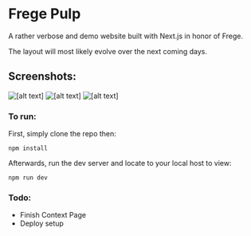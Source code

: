 
# Frege Pulp

A rather verbose and demo website built with Next.js in honor of Frege. 

The layout will most likely evolve over the next coming days.
## Screenshots:
![[alt text]](https://postimg.org/image/kcpmvvpjb/%5D%5Bimg%5Dhttps://s7.postimg.org/kcpmvvpjb/Frege_Pulp_1.png "Screenshot 1")
![[alt text]](https://postimg.org/image/o92yrv2t3/%5D%5Bimg%5Dhttps://s7.postimg.org/o92yrv2t3/Frege_Pulp_2.png "Screenshot 2")
![[alt text]](https://postimg.org/image/c77kxpluv/%5D%5Bimg%5Dhttps://s7.postimg.org/c77kxpluv/Frege_Pulp_3.png "Screenshot 3")
### To run:
First, simply clone the repo then:

    npm install

Afterwards, run the dev server and locate to your local host to view:

    npm run dev

### Todo:
- Finish Context Page
- Deploy setup
